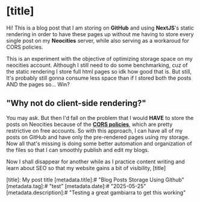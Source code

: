 # [title]

Hi! This is a blog post that I am storing
on **GitHub** and using **NextJS**'s static rendering
in order to have these pages up without me
having to store every single post on my **Neocities** server,
while also serving as a workaroud for CORS policies.

This is an experiment with the objective of optimizing storage space
on my neocities account. Although I still need to do some benchmarking,
cuz of the static rendering I store full html pages so idk how good that is.
But still, It's probably still gonna consume less space than if I stored both
the posts AND the pages so... Win?

## "Why not do client-side rendering?"

You may ask. But then I'd fall on the problem that I would **HAVE**
to store the posts on Neocities because of the [**CORS policies**](https://www.geeksforgeeks.org/cross-origin-resource-sharing-cors/),
which are pretty restrictive on free accounts. So with this approach,
I can have all of my posts on GitHub and have only the pre-rendered
pages using my storage. Now all that's missing is doing some better
automation and organization of the files so that I can smoothly
publish and edit my blogs.

Now I shall disappear for another while as I practice content writing
and learn about SEO so that my website gains a bit of visibility, [title]

[title]: My post title
[metadata.title]:# "Blog Posts Storage Using Github"
[metadata.tag]:# "test"
[metadata.date]:# "2025-05-25"
[metadata.description]:# "Testing a great gambiarra to get this working"
